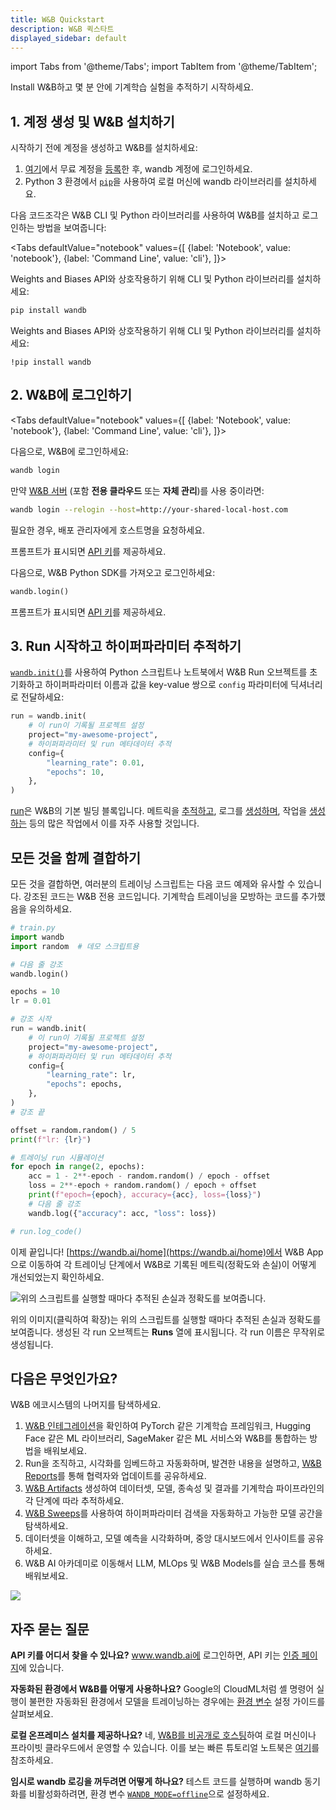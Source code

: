 ```yaml
---
title: W&B Quickstart
description: W&B 퀵스타트
displayed_sidebar: default
---
```

import Tabs from '@theme/Tabs';
import TabItem from '@theme/TabItem';

Install W&B하고 몇 분 안에 기계학습 실험을 추적하기 시작하세요.

## 1. 계정 생성 및 W&B 설치하기
시작하기 전에 계정을 생성하고 W&B를 설치하세요:

1. [여기](https://wandb.ai/site)에서 무료 계정을 [등록](https://wandb.ai/site)한 후, wandb 계정에 로그인하세요.  
2. Python 3 환경에서 [`pip`](https://pypi.org/project/wandb/)을 사용하여 로컬 머신에 wandb 라이브러리를 설치하세요.  

다음 코드조각은 W&B CLI 및 Python 라이브러리를 사용하여 W&B를 설치하고 로그인하는 방법을 보여줍니다:

<Tabs
  defaultValue="notebook"
  values={[
    {label: 'Notebook', value: 'notebook'},
    {label: 'Command Line', value: 'cli'},
  ]}>
  <TabItem value="cli">

Weights and Biases API와 상호작용하기 위해 CLI 및 Python 라이브러리를 설치하세요:

```bash
pip install wandb
```

  </TabItem>
  <TabItem value="notebook">

Weights and Biases API와 상호작용하기 위해 CLI 및 Python 라이브러리를 설치하세요:

```notebook
!pip install wandb
```

  </TabItem>
</Tabs>

## 2. W&B에 로그인하기

<Tabs
  defaultValue="notebook"
  values={[
    {label: 'Notebook', value: 'notebook'},
    {label: 'Command Line', value: 'cli'},
  ]}>
  <TabItem value="cli">

다음으로, W&B에 로그인하세요:

```bash
wandb login
```

만약 [W&B 서버](./guides/hosting) (포함 **전용 클라우드** 또는 **자체 관리**)를 사용 중이라면: 

```bash
wandb login --relogin --host=http://your-shared-local-host.com
```

필요한 경우, 배포 관리자에게 호스트명을 요청하세요.

프롬프트가 표시되면 [API 키](https://wandb.ai/authorize)를 제공하세요.

  </TabItem>
  <TabItem value="notebook">

다음으로, W&B Python SDK를 가져오고 로그인하세요:

```python
wandb.login()
```

프롬프트가 표시되면 [API 키](https://wandb.ai/authorize)를 제공하세요.
  </TabItem>
</Tabs>

## 3. Run 시작하고 하이퍼파라미터 추적하기

[`wandb.init()`](./ref/python/run.md)를 사용하여 Python 스크립트나 노트북에서 W&B Run 오브젝트를 초기화하고 하이퍼파라미터 이름과 값을 key-value 쌍으로 `config` 파라미터에 딕셔너리로 전달하세요:

```python
run = wandb.init(
    # 이 run이 기록될 프로젝트 설정
    project="my-awesome-project",
    # 하이퍼파라미터 및 run 메타데이터 추적
    config={
        "learning_rate": 0.01,
        "epochs": 10,
    },
)
```

[run](./guides/runs)은 W&B의 기본 빌딩 블록입니다. 메트릭을 [추적하고](./guides/track), 로그를 [생성하며](./guides/artifacts), 작업을 [생성하는](./guides/launch) 등의 많은 작업에서 이를 자주 사용할 것입니다.

## 모든 것을 함께 결합하기

모든 것을 결합하면, 여러분의 트레이닝 스크립트는 다음 코드 예제와 유사할 수 있습니다. 강조된 코드는 W&B 전용 코드입니다. 기계학습 트레이닝을 모방하는 코드를 추가했음을 유의하세요.

```python
# train.py
import wandb
import random  # 데모 스크립트용

# 다음 줄 강조
wandb.login()

epochs = 10
lr = 0.01

# 강조 시작
run = wandb.init(
    # 이 run이 기록될 프로젝트 설정
    project="my-awesome-project",
    # 하이퍼파라미터 및 run 메타데이터 추적
    config={
        "learning_rate": lr,
        "epochs": epochs,
    },
)
# 강조 끝

offset = random.random() / 5
print(f"lr: {lr}")

# 트레이닝 run 시뮬레이션
for epoch in range(2, epochs):
    acc = 1 - 2**-epoch - random.random() / epoch - offset
    loss = 2**-epoch + random.random() / epoch + offset
    print(f"epoch={epoch}, accuracy={acc}, loss={loss}")
    # 다음 줄 강조
    wandb.log({"accuracy": acc, "loss": loss})

# run.log_code()
```

이제 끝입니다! [https://wandb.ai/home](https://wandb.ai/home)에서 W&B App으로 이동하여 각 트레이닝 단계에서 W&B로 기록된 메트릭(정확도와 손실)이 어떻게 개선되었는지 확인하세요.

![위의 스크립트를 실행할 때마다 추적된 손실과 정확도를 보여줍니다. ](/images/quickstart/quickstart_image.png)

위의 이미지(클릭하여 확장)는 위의 스크립트를 실행할 때마다 추적된 손실과 정확도를 보여줍니다. 생성된 각 run 오브젝트는 **Runs** 열에 표시됩니다. 각 run 이름은 무작위로 생성됩니다.

## 다음은 무엇인가요?

W&B 에코시스템의 나머지를 탐색하세요.

1. [W&B 인테그레이션](guides/integrations)을 확인하여 PyTorch 같은 기계학습 프레임워크, Hugging Face 같은 ML 라이브러리, SageMaker 같은 ML 서비스와 W&B를 통합하는 방법을 배워보세요.
2. Run을 조직하고, 시각화를 임베드하고 자동화하며, 발견한 내용을 설명하고, [W&B Reports](./guides/reports)를 통해 협력자와 업데이트를 공유하세요.
3. [W&B Artifacts](./guides/artifacts) 생성하여 데이터셋, 모델, 종속성 및 결과를 기계학습 파이프라인의 각 단계에 따라 추적하세요.
4. [W&B Sweeps](./guides/sweeps)를 사용하여 하이퍼파라미터 검색을 자동화하고 가능한 모델 공간을 탐색하세요.
5. 데이터셋을 이해하고, 모델 예측을 시각화하며, 중앙 대시보드에서 인사이트를 공유하세요.
6. W&B AI 아카데미로 이동해서 LLM, MLOps 및 W&B Models를 실습 코스를 통해 배워보세요.

![](/images/quickstart/wandb_demo_experiments.gif)

## 자주 묻는 질문

**API 키를 어디서 찾을 수 있나요?**
www.wandb.ai에 로그인하면, API 키는 [인증 페이지](https://wandb.ai/authorize)에 있습니다.

**자동화된 환경에서 W&B를 어떻게 사용하나요?**
Google의 CloudML처럼 셸 명령어 실행이 불편한 자동화된 환경에서 모델을 트레이닝하는 경우에는 [환경 변수](guides/track/environment-variables) 설정 가이드를 살펴보세요.

**로컬 온프레미스 설치를 제공하나요?**
네, [W&B를 비공개로 호스팅](guides/hosting/)하여 로컬 머신이나 프라이빗 클라우드에서 운영할 수 있습니다. 이를 보는 빠른 튜토리얼 노트북은 [여기](http://wandb.me/intro)를 참조하세요.

**임시로 wandb 로깅을 꺼두려면 어떻게 하나요?**
테스트 코드를 실행하며 wandb 동기화를 비활성화하려면, 환경 변수 [`WANDB_MODE=offline`](./guides/track/environment-variables)으로 설정하세요.